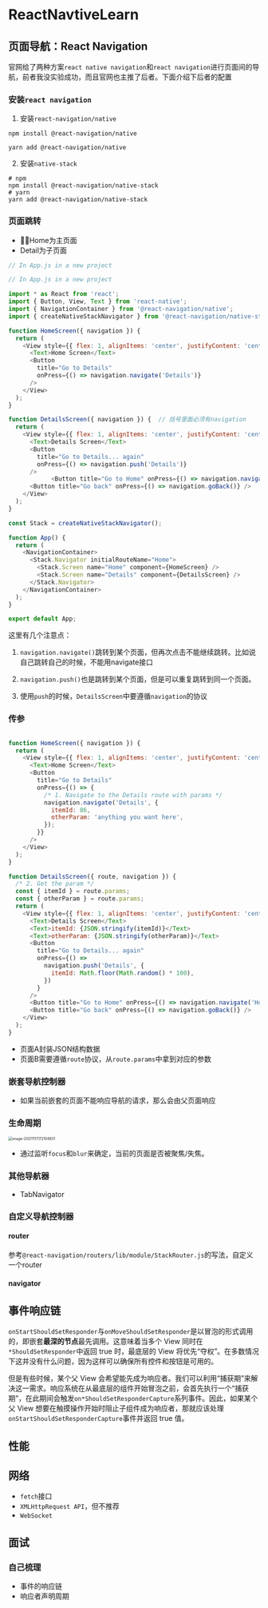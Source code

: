 # ReactNavtiveLearn

## 页面导航：React Navigation



官网给了两种方案`react native navigation`和`react navigation`进行页面间的导航，前者我没实验成功，而且官网也主推了后者。下面介绍下后者的配置

### 安装`react navigation`

1. 安装`react-navigation/native`

```
npm install @react-navigation/native

yarn add @react-navigation/native
```

2. 安装`native-stack`

```shell
# npm
npm install @react-navigation/native-stack
# yarn
yarn add @react-navigation/native-stack
```

### 页面跳转

- Home为主页面
- Detail为子页面

```javascript
// In App.js in a new project

// In App.js in a new project

import * as React from 'react';
import { Button, View, Text } from 'react-native';
import { NavigationContainer } from '@react-navigation/native';
import { createNativeStackNavigator } from '@react-navigation/native-stack';

function HomeScreen({ navigation }) {
  return (
    <View style={{ flex: 1, alignItems: 'center', justifyContent: 'center' }}>
      <Text>Home Screen</Text>
      <Button
        title="Go to Details"
        onPress={() => navigation.navigate('Details')}
      />
    </View>
  );
}

function DetailsScreen({ navigation }) {  // 括号里面必须有navigation
  return (
    <View style={{ flex: 1, alignItems: 'center', justifyContent: 'center' }}>
      <Text>Details Screen</Text>
      <Button
        title="Go to Details... again"
        onPress={() => navigation.push('Details')}
      />
			<Button title="Go to Home" onPress={() => navigation.navigate('Home')} />
      <Button title="Go back" onPress={() => navigation.goBack()} />
    </View>
  );
}

const Stack = createNativeStackNavigator();

function App() {
  return (
    <NavigationContainer>
      <Stack.Navigator initialRouteName="Home">
        <Stack.Screen name="Home" component={HomeScreen} />
        <Stack.Screen name="Details" component={DetailsScreen} />
      </Stack.Navigator>
    </NavigationContainer>
  );
}

export default App;

```

这里有几个注意点：

1. `navigation.navigate()`跳转到某个页面，但再次点击不能继续跳转。比如说自己跳转自己的时候，不能用navigate接口

2. `navigation.push()`也是跳转到某个页面，但是可以重复跳转到同一个页面。

3. 使用`push`的时候，`DetailsScreen`中要遵循`navigation`的协议

### 传参

```javascript

function HomeScreen({ navigation }) {
  return (
    <View style={{ flex: 1, alignItems: 'center', justifyContent: 'center' }}>
      <Text>Home Screen</Text>
      <Button
        title="Go to Details"
        onPress={() => {
          /* 1. Navigate to the Details route with params */
          navigation.navigate('Details', {
            itemId: 86,
            otherParam: 'anything you want here',
          });
        }}
      />
    </View>
  );
}

function DetailsScreen({ route, navigation }) {
  /* 2. Get the param */
  const { itemId } = route.params;
  const { otherParam } = route.params;
  return (
    <View style={{ flex: 1, alignItems: 'center', justifyContent: 'center' }}>
      <Text>Details Screen</Text>
      <Text>itemId: {JSON.stringify(itemId)}</Text>
      <Text>otherParam: {JSON.stringify(otherParam)}</Text>
      <Button
        title="Go to Details... again"
        onPress={() =>
          navigation.push('Details', {
            itemId: Math.floor(Math.random() * 100),
          })
        }
      />
      <Button title="Go to Home" onPress={() => navigation.navigate('Home')} />
      <Button title="Go back" onPress={() => navigation.goBack()} />
    </View>
  );
}
```

- 页面A封装JSON结构数据
- 页面B需要遵循`route`协议，从`route.params`中拿到对应的参数

### 嵌套导航控制器

- 如果当前嵌套的页面不能响应导航的请求，那么会由父页面响应

### 生命周期

<img src="/Users/pulinghao/W_Github/ReactNativeLearn/README.assets/image-20211117172104831.png" alt="image-20211117172104831" style="zoom:50%;" />

- 通过监听`focus`和`blur`来确定，当前的页面是否被聚焦/失焦。

### 其他导航器

- TabNavigator

### 自定义导航控制器

#### router

参考`@react-navigation/routers/lib/module/StackRouter.js`的写法，自定义一个router

#### navigator

## 事件响应链

`onStartShouldSetResponder`与`onMoveShouldSetResponder`是以冒泡的形式调用的，即嵌套**最深的节点**最先调用。这意味着当多个 View 同时在`*ShouldSetResponder`中返回 true 时，最底层的 View 将优先“夺权”。在多数情况下这并没有什么问题，因为这样可以确保所有控件和按钮是可用的。

但是有些时候，某个父 View 会希望能先成为响应者。我们可以利用“捕获期”来解决这一需求。响应系统在从最底层的组件开始冒泡之前，会首先执行一个“捕获期”，在此期间会触发`on*ShouldSetResponderCapture`系列事件。因此，如果某个父 View 想要在触摸操作开始时阻止子组件成为响应者，那就应该处理`onStartShouldSetResponderCapture`事件并返回 true 值。



## 性能

## 网络

- `fetch`接口
- `XMLHttpRequest API`，但不推荐
- `WebSocket`



## 面试

### 自己梳理

- 事件的响应链
- 响应者声明周期